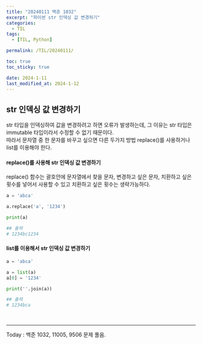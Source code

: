 ```yaml
---
title: "20240111 백준 1032"
excerpt: "파이썬 str 인덱싱 값 변경하기"
categories:
  - TIL
tags:
  - [TIL, Python]

permalink: /TIL/20240111/

toc: true
toc_sticky: true

date: 2024-1-11
last_modified_at: 2024-1-12
---
```


## str 인덱싱 값 변경하기
str 타입을 인덱싱하여 값을 변경하려고 하면 오류가 발생하는데, 그 이유는 str 타입은 immutable 타입이라서 수정할 수 없기 때문이다.<br>
따라서 문자열 중 한 문자를 바꾸고 싶으면 다른 두가지 방법 replace()를 사용하거나 list를 이용해야 한다.

#### replace()를 사용해 str 인덱싱 값 변경하기
replace() 함수는 괄호안에 문자열에서 찾을 문자, 변경하고 싶은 문자, 치환하고 싶은 횟수를 넣어서 사용할 수 있고 치환하고 싶은 횟수는 생략가능하다.<br>
```python
a = 'abca'

a.replace('a', '1234')

print(a)

## 출력
# 1234bc1234
```

#### list를 이용해서 str 인덱싱 값 변경하기
```python
a = 'abca'

a = list(a)
a[0] = '1234'

print(''.join(a))

## 출력
# 1234bca
```
<br>
<hr>
Today : 백준 1032, 11005, 9506 문제 풀음.
